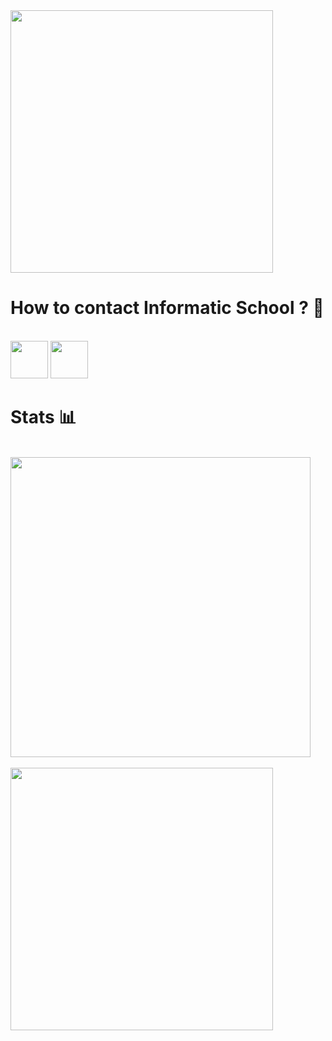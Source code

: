 <img src="https://i.pinimg.com/originals/ff/33/a7/ff33a78acaf6a7a0e34324ff8873ab3b.jpg" width="420">

<h1>How to contact Informatic School ? 📝</h1>
<br>
<a href="https://discord.gg/HZKREEDnhC"><img src="https://upload.wikimedia.org/wikipedia/fr/thumb/0/05/Discord.svg/1200px-Discord.svg.png" width="60"></a>
<a href="https://twitter.com/SickleTM"><img src="https://external-content.duckduckgo.com/iu/?u=https%3A%2F%2Fsguru.org%2Fwp-content%2Fuploads%2F2018%2F02%2Ftwitter-circled.png&f=1&nofb=1" width="60"></a>

<h1>Stats 📊</h1><br>

<a href="https://github.com/InformaticSchoolDiscord">
  <img align="center" src="https://github-readme-stats.vercel.app/api?username=SickleTM&show_icons=true&theme=dark&?count_private=true&include_all_commits=true" width="480">
  <br>
  <br>
  <img src="https://github-readme-stats.vercel.app/api/top-langs/?username=InformaticSchoolDiscord&layout=compact&theme=dark" width="420">
</a>


    
